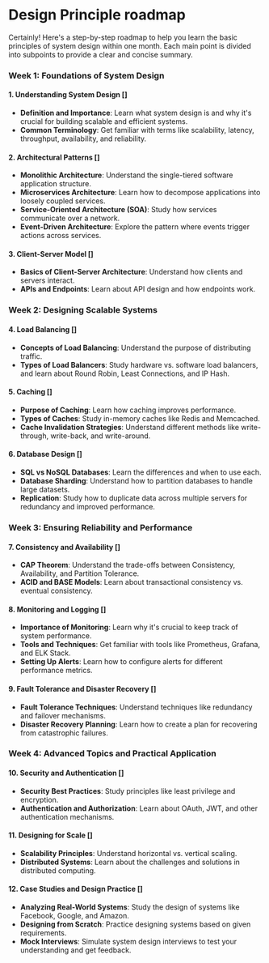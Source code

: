# Design Principle roadmap
Certainly! Here's a step-by-step roadmap to help you learn the basic principles of system design within one month. Each main point is divided into subpoints to provide a clear and concise summary.

### Week 1: Foundations of System Design

#### 1. Understanding System Design []
- **Definition and Importance**: Learn what system design is and why it's crucial for building scalable and efficient systems.
- **Common Terminology**: Get familiar with terms like scalability, latency, throughput, availability, and reliability.

#### 2. Architectural Patterns []
- **Monolithic Architecture**: Understand the single-tiered software application structure.
- **Microservices Architecture**: Learn how to decompose applications into loosely coupled services.
- **Service-Oriented Architecture (SOA)**: Study how services communicate over a network.
- **Event-Driven Architecture**: Explore the pattern where events trigger actions across services.

#### 3. Client-Server Model []
- **Basics of Client-Server Architecture**: Understand how clients and servers interact.
- **APIs and Endpoints**: Learn about API design and how endpoints work.

### Week 2: Designing Scalable Systems
#### 4. Load Balancing []
- **Concepts of Load Balancing**: Understand the purpose of distributing traffic.
- **Types of Load Balancers**: Study hardware vs. software load balancers, and learn about Round Robin, Least Connections, and IP Hash.

#### 5. Caching []
- **Purpose of Caching**: Learn how caching improves performance.
- **Types of Caches**: Study in-memory caches like Redis and Memcached.
- **Cache Invalidation Strategies**: Understand different methods like write-through, write-back, and write-around.

#### 6. Database Design []
- **SQL vs NoSQL Databases**: Learn the differences and when to use each.
- **Database Sharding**: Understand how to partition databases to handle large datasets.
- **Replication**: Study how to duplicate data across multiple servers for redundancy and improved performance.

### Week 3: Ensuring Reliability and Performance
#### 7. Consistency and Availability []
- **CAP Theorem**: Understand the trade-offs between Consistency, Availability, and Partition Tolerance.
- **ACID and BASE Models**: Learn about transactional consistency vs. eventual consistency.

#### 8. Monitoring and Logging []
- **Importance of Monitoring**: Learn why it's crucial to keep track of system performance.
- **Tools and Techniques**: Get familiar with tools like Prometheus, Grafana, and ELK Stack.
- **Setting Up Alerts**: Learn how to configure alerts for different performance metrics.

#### 9. Fault Tolerance and Disaster Recovery []
- **Fault Tolerance Techniques**: Understand techniques like redundancy and failover mechanisms.
- **Disaster Recovery Planning**: Learn how to create a plan for recovering from catastrophic failures.

### Week 4: Advanced Topics and Practical Application
#### 10. Security and Authentication []
- **Security Best Practices**: Study principles like least privilege and encryption.
- **Authentication and Authorization**: Learn about OAuth, JWT, and other authentication mechanisms.

#### 11. Designing for Scale []
- **Scalability Principles**: Understand horizontal vs. vertical scaling.
- **Distributed Systems**: Learn about the challenges and solutions in distributed computing.

#### 12. Case Studies and Design Practice []
- **Analyzing Real-World Systems**: Study the design of systems like Facebook, Google, and Amazon.
- **Designing from Scratch**: Practice designing systems based on given requirements.
- **Mock Interviews**: Simulate system design interviews to test your understanding and get feedback.
